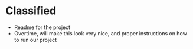 # Classified

- Readme for the project
- Overtime, will make this look very nice, and proper instructions on how to run our project

